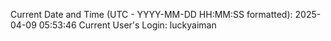 Current Date and Time (UTC - YYYY-MM-DD HH:MM:SS formatted): 2025-04-09 05:53:46
Current User's Login: luckyaiman

